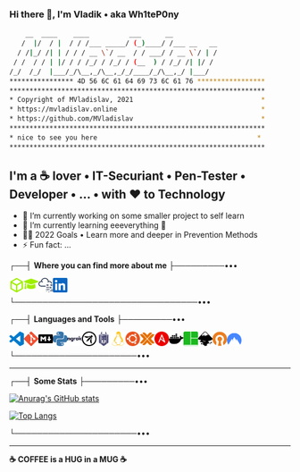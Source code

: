 ### Hi there 👋, I'm Vladik • aka Wh1teP0ny

```sh
    __  ____    ____          ___      __
   /  |/  / |  / / /___ _____/ (_)____/ /___ __   __
  / /|_/ /| | / / / __ \`/ __  / / ___/ / __ \`/ | /
 / /  / / | |/ / / /_/ / /_/ / (__  ) / /_/ /| |/ /
/_/  /_/  |___/_/\__,_/\__,_/_/____/_/\__,_/ |___/
**************** 4D 56 6C 61 64 69 73 6C 61 76 *****************
****************************************************************
* Copyright of MVladislav, 2021                                *
* https://mvladislav.online                                    *
* https://github.com/MVladislav                                *
****************************************************************
* nice to see you here                                        *
****************************************************************
```

## I'm a **☕** lover • IT-Securiant • Pen-Tester • Developer • ... • with ❤️ to Technology

- 🔭 I’m currently working on some smaller project to self learn
- 🌱 I’m currently learning eeeverything 🤪
- 🧑‍🎓 2022 Goals • Learn more and deeper in Prevention Methods
- ⚡ Fun fact: ...

┌──┤ **Where you can find more about me** ├─────────•••

[<img align="left" alt="Wh1teP0ny | HackTheBox" width="26px" src="./__data/../__docs/icons/HackTheBox.svg"/>][hackthebox • profile]
[<img align="left" alt="Wh1teP0ny | HackTheBox Academy" width="26px" src="./__data/../__docs/icons/graduation-cap.svg"/>][hackthebox • academy • profile]
[<img align="left" alt="Wh1teP0ny | TryHackMe" width="26px" src="./__data/../__docs/icons/TryHackMe.svg"/>][tryhackme • profile]
[<img align="left" alt="Vladislav M. | LinkedIn" width="26px" src="./__data/../__docs/icons/LinkedIn.svg"/>][tryhackme • profile]
</br>
</br>
└─────────────────────────────────•••

┌──┤ **Languages and Tools** ├─────────•••

<!-- [<img align="left" alt="HackTheBox" width="26px" src="./__data/../__docs/icons/HackTheBox.svg"/>][mvladislav]
[<img align="left" alt="TryHackMe" width="26px" src="./__data/../__docs/icons/TryHackMe.svg"/>][mvladislav]
[<img align="left" alt="haveibeenpwned" width="26px" src="./__data/../__docs/icons/haveibeenpwned.svg"/>][mvladislav] -->

[<img align="left" alt="VisualStudioCode" width="26px" src="./__data/../__docs/icons/VisualStudioCode.svg"/>][mvladislav]
[<img align="left" alt="Git" width="26px" src="./__data/../__docs/icons/Git.svg"/>][mvladislav]
[<img align="left" alt="Markdown" width="26px" src="./__data/../__docs/icons/Markdown.svg"/>][mvladislav]
[<img align="left" alt="python" width="26px" src="./__data/../__docs/icons/python.svg"/>][mvladislav]
[<img align="left" alt="ngrok" width="26px" src="./__data/../__docs/icons/ngrok.svg"/>][mvladislav]
[<img align="left" alt="OWASP" width="26px" src="./__data/../__docs/icons/OWASP.svg"/>][mvladislav]
[<img align="left" alt="Snyk" width="26px" src="./__data/../__docs/icons/Snyk.svg"/>][mvladislav]

[<img align="left" alt="Linux" width="26px" src="./__data/../__docs/icons/Linux.svg"/>][mvladislav]
[<img align="left" alt="Ubuntu" width="26px" src="./__data/../__docs/icons/Ubuntu.svg"/>][mvladislav]
[<img align="left" alt="Proxmox" width="26px" src="./__data/../__docs/icons/Proxmox.svg"/>][mvladislav]
[<img align="left" alt="Ansible" width="26px" src="./__data/../__docs/icons/Ansible.svg"/>][mvladislav]
[<img align="left" alt="docker" width="26px" src="./__data/../__docs/icons/docker.svg"/>][mvladislav]
[<img align="left" alt="tmux" width="26px" src="./__data/../__docs/icons/tmux.svg"/>][mvladislav]

[<img align="left" alt="Inkscape" width="26px" src="./__data/../__docs/icons/Inkscape.svg"/>][mvladislav]
[<img align="left" alt="OpenVPN" width="26px" src="./__data/../__docs/icons/OpenVPN.svg"/>][mvladislav]
[<img align="left" alt="NordVPN" width="26px" src="./__data/../__docs/icons/NordVPN.svg"/>][mvladislav]

</br>
</br>
└──────────────────────•••

---

┌──┤ **Some Stats** ├─────────•••

[![Anurag's GitHub stats](https://github-readme-stats.vercel.app/api?username=mvladislav&count_private=true&show_icons=true&theme=tokyonight)][mvladislav]

[![Top Langs](https://github-readme-stats.vercel.app/api/top-langs/?username=mvladislav&count_private=true&theme=tokyonight&layout=compact)][mvladislav]

[mvladislav]: https://mvladislav.online
[hackthebox • profile]: https://app.hackthebox.com/profile/381560
[hackthebox • academy • profile]: https://academy.hackthebox.com/dashboard
[tryhackme • profile]: https://tryhackme.com/p/Wh1teP0ny
[linkedin]: https://www.linkedin.com/in/vladislav-masepohl

└──────────────────────•••

---

**☕ COFFEE is a HUG in a MUG ☕**

<!--
**MVladislav/MVladislav** is a ✨ _special_ ✨ repository because its `README.md` (this file) appears on your GitHub profile.

Here are some ideas to get you started:

- 🔭 I’m currently working on ...
- 🌱 I’m currently learning ...
- 👯 I’m looking to collaborate on ...
- 🤔 I’m looking for help with ...
- 💬 Ask me about ...
- 📫 How to reach me: ...
- 😄 Pronouns: ...
- ⚡ Fun fact: ...

<details>
<summary>Click for GitHub Stats</summary>
<p align="center">

</p>
</details>

https://github.com/anuraghazra/github-readme-stats
-->
